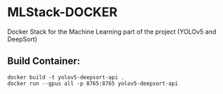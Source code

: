 # MLStack-DOCKER
Docker Stack for the Machine Learning part of the project (YOLOv5 and DeepSort)

## Build Container: 

```shell
docker build -t yolov5-deepsort-api .
docker run --gpus all -p 8765:8765 yolov5-deepsort-api
```
